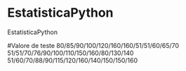 # EstatisticaPython
EstatisticaPython


#Valore de teste
80/85/90/100/120/160/160/51/51/60/65/70
51/51/70/76/90/100/110/150/160/80/130/140
51/60/70/88/90/115/120/160/140/150/150/160